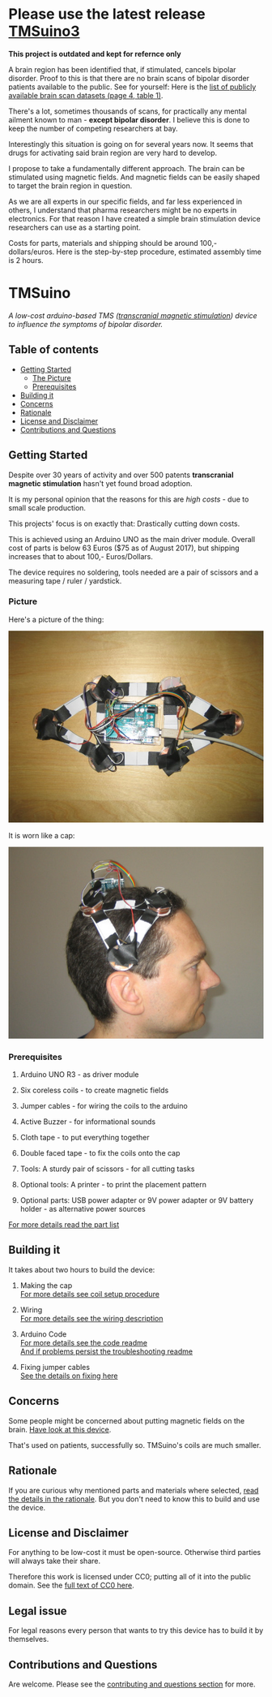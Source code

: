 Please use the latest release [TMSuino3](github.com/TMSuino/TMSuino3)
=======

**This project is outdated and kept for refernce only**

A brain region has been identified that, if stimulated, cancels bipolar disorder.
Proof to this is that there are no brain scans of bipolar disorder patients available to the public.
See for yourself: Here is the [list of publicly available brain scan datasets (page 4, table 1)](https://www.researchgate.net/profile/Krzysztof_Gorgolewski/publication/267452254_Making_big_data_open_Data_sharing_in_neuroimaging/links/544ffaae0cf249aa53da88b6.pdf).

There's a lot, sometimes thousands of scans, for practically any mental ailment known to man - **except bipolar disorder**.
I believe this is done to keep the number of competing researchers at bay.

Interestingly this situation is going on for several years now. It seems that drugs for activating said brain region are very hard to develop.

I propose to take a fundamentally different approach. The brain can be stimulated using magnetic fields.
And magnetic fields can be easily shaped to target the brain region in question.

As we are all experts in our specific fields, and far less experienced in others, I understand that pharma researchers might be no experts in electronics.
For that reason I have created a simple brain stimulation device researchers can use as a starting point.

Costs for parts, materials and shipping should be around 100,- dollars/euros.
Here is the step-by-step procedure, estimated assembly time is 2 hours.

TMSuino
=======

_A low-cost arduino-based TMS ([transcranial magnetic stimulation](https://en.wikipedia.org/wiki/Transcranial_magnetic_stimulation)) device to influence the symptoms of bipolar disorder._

## Table of contents

- [Getting Started](#getting-started)
  - [The Picture](#picture)
  - [Prerequisites](#prerequisites)
- [Building it](#building-it)
- [Concerns](#concerns)
- [Rationale](#rationale)
- [License and Disclaimer](#license-and-disclaimer)
- [Contributions and Questions](#contributions-and-questions)

## Getting Started

Despite over 30 years of activity and over 500 patents **transcranial magnetic stimulation** hasn't yet found broad adoption.

It is my personal opinion that the reasons for this are _high costs_ - due to small scale production.

This projects' focus is on exactly that: Drastically cutting down costs.

This is achieved using an Arduino UNO as the main driver module. Overall cost of parts is below 63 Euros ($75 as of August 2017), but shipping increases that to about 100,- Euros/Dollars.

The device requires no soldering, tools needed are a pair of scissors and a measuring tape / ruler / yardstick.

### Picture

Here's a picture of the thing:

![TMSuino](../photos/the-thing4.jpg)

It is worn like a cap:

![TMSuino on head](../photos/how-to-wear-rightside.jpg)

### Prerequisites

1. Arduino UNO R3 - as driver module

2. Six coreless coils - to create magnetic fields

3. Jumper cables - for wiring the coils to the arduino

4. Active Buzzer - for informational sounds

5. Cloth tape - to put everything together

6. Double faced tape - to fix the coils onto the cap

7. Tools: A sturdy pair of scissors - for all cutting tasks

8. Optional tools: A printer - to print the placement pattern

9. Optional parts: USB power adapter or 9V power adapter or 9V battery holder - as alternative power sources

[For more details read the part list](../partlist/README.md)

## Building it

It takes about two hours to build the device:

1. Making the cap<br/>
  [For more details see coil setup procedure](../coilsetup/README.md)

2. Wiring<br/>
  [For more details see the wiring description](../wiring/README.md)

3. Arduino Code<br/>
  [For more details see the code readme](../code/README.md)<br/>
  [And if problems persist the troubleshooting readme](../troubleshooting/README.md)

4. Fixing jumper cables<br/>
  [See the details on fixing here](../fixing/README.md)

## Concerns

Some people might be concerned about putting magnetic fields on the brain. [Have look at this device](https://uniavisen.dk/en/an-inventors-triumph-and-frustration/). 

That's used on patients, successfully so. TMSuino's coils are much smaller.

## Rationale

If you are curious why mentioned parts and materials where selected, [read the details in the rationale](../rationale/README.md).
But you don't need to know this to build and use the device.

## License and Disclaimer

For anything to be low-cost it must be open-source. Otherwise third parties will always take their share.

Therefore this work is licensed under CC0; putting all of it into the public domain. See the [full text of CC0 here](../License-CC0.txt).

## Legal issue

For legal reasons every person that wants to try this device has to build it by themselves.

## Contributions and Questions

Are welcome. Please see the [contributing and questions section](../contributing/README.md) for more. 

